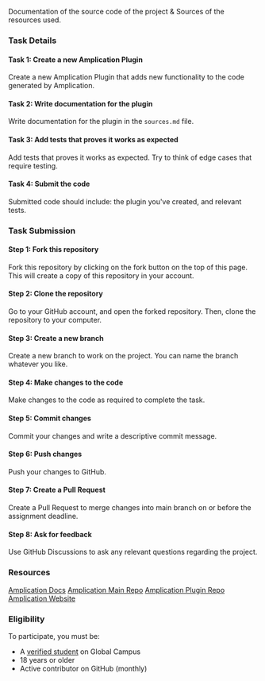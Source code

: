 Documentation of the source code of the project & Sources of the resources used.

### Task Details

#### Task 1: Create a new Amplication Plugin

Create a new Amplication Plugin that adds new functionality to the code generated by Amplication.

#### Task 2: Write documentation for the plugin

Write documentation for the plugin in the `sources.md` file.

#### Task 3: Add tests that proves it works as expected

Add tests that proves it works as expected. Try to think of edge cases that require testing.

#### Task 4: Submit the code

Submitted code should include: the plugin you've created, and relevant tests.

### Task Submission

#### Step 1: Fork this repository

Fork this repository by clicking on the fork button on the top of this page.
This will create a copy of this repository in your account.

#### Step 2: Clone the repository

Go to your GitHub account, and open the forked repository. Then, clone the repository to your computer.

#### Step 3: Create a new branch

Create a new branch to work on the project. You can name the branch whatever you like.

#### Step 4: Make changes to the code

Make changes to the code as required to complete the task.

#### Step 5: Commit changes

Commit your changes and write a descriptive commit message.

#### Step 6: Push changes

Push your changes to GitHub.

#### Step 7: Create a Pull Request

Create a Pull Request to merge changes into main branch on or before the assignment deadline.

#### Step 8: Ask for feedback

Use GitHub Discussions to ask any relevant questions regarding the project.

### Resources

[Amplication Docs](https://docs.amplication.com/)
[Amplication Main Repo](https://github.com/amplication/amplication)
[Amplication Plugin Repo](https://github.com/amplication/plugins)
[Amplication Website](https://amplication.com/)

### Eligibility

To participate, you must be:

- A [verified student](https://education.github.com/discount_requests/pack_application) on Global Campus
- 18 years or older
- Active contributor on GitHub (monthly)
